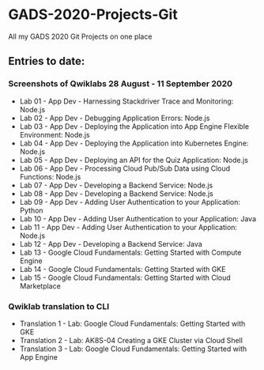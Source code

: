 # GADS-2020-Projects-Git
All my GADS 2020 Git Projects on one place

## Entries to date:

### Screenshots of Qwiklabs 28 August - 11 September 2020
- Lab 01 - App Dev - Harnessing Stackdriver Trace and Monitoring: Node.js
- Lab 02 - App Dev - Debugging Application Errors: Node.js
- Lab 03 - App Dev - Deploying the Application into App Engine Flexible Environment: Node.js
- Lab 04 - App Dev - Deploying the Application into Kubernetes Engine: Node.js
- Lab 05 - App Dev - Deploying an API for the Quiz Application: Node.js
- Lab 06 - App Dev - Processing Cloud Pub/Sub Data using Cloud Functions: Node.js
- Lab 07 - App Dev - Developing a Backend Service: Node.js
- Lab 08 - App Dev - Developing a Backend Service: Node.js
- Lab 09 - App Dev - Adding User Authentication to your Application: Python
- Lab 10 - App Dev - Adding User Authentication to your Application: Java
- Lab 11 - App Dev - Adding User Authentication to your Application: Node.js
- Lab 12 - App Dev - Developing a Backend Service: Java
- Lab 13 - Google Cloud Fundamentals: Getting Started with Compute Engine
- Lab 14 - Google Cloud Fundamentals: Getting Started with GKE
- Lab 15 - Google Cloud Fundamentals: Getting Started with Cloud Marketplace

### Qwiklab translation to CLI
- Translation 1 - Lab: Google Cloud Fundamentals: Getting Started with GKE
- Translation 2 - Lab: AK8S-04 Creating a GKE Cluster via Cloud Shell
- Translation 3 - Lab: Google Cloud Fundamentals: Getting Started with App Engine

